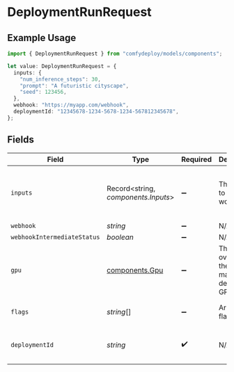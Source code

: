# DeploymentRunRequest

## Example Usage

```typescript
import { DeploymentRunRequest } from "comfydeploy/models/components";

let value: DeploymentRunRequest = {
  inputs: {
    "num_inference_steps": 30,
    "prompt": "A futuristic cityscape",
    "seed": 123456,
  },
  webhook: "https://myapp.com/webhook",
  deploymentId: "12345678-1234-5678-1234-567812345678",
};
```

## Fields

| Field                                             | Type                                              | Required                                          | Description                                       | Example                                           |
| ------------------------------------------------- | ------------------------------------------------- | ------------------------------------------------- | ------------------------------------------------- | ------------------------------------------------- |
| `inputs`                                          | Record<string, *components.Inputs*>               | :heavy_minus_sign:                                | The inputs to the workflow                        | {<br/>"prompt": "A beautiful landscape",<br/>"seed": 42<br/>} |
| `webhook`                                         | *string*                                          | :heavy_minus_sign:                                | N/A                                               |                                                   |
| `webhookIntermediateStatus`                       | *boolean*                                         | :heavy_minus_sign:                                | N/A                                               | true                                              |
| `gpu`                                             | [components.Gpu](../../models/components/gpu.md)  | :heavy_minus_sign:                                | The GPU to override the machine's default GPU     |                                                   |
| `flags`                                           | *string*[]                                        | :heavy_minus_sign:                                | Array of flag strings                             | [<br/>"runpod_v2"<br/>]                           |
| `deploymentId`                                    | *string*                                          | :heavy_check_mark:                                | N/A                                               | 15e79589-12c9-453c-a41a-348fdd7de957              |